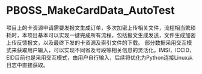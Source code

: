 # PBOSS_MakeCardData_AutoTest
  项目上的卡资源申请需要发报文生成订单，多次加密上传相关文件，流程相当繁琐耗时，本项目基本可以实现一键完成所有流程，包括报文生成发送，文件生成加密上传反馈报文，以及最终下发的卡资源及索引文件的下载。
  部分数据采用交互模式来获取用户输入，可以实现不同省及号段等相关信息的灵活化。IMSI，ICCID，EID目前也是采用交互模式，由用户自行输入，后续将优化为Python连接Linux从日志中直接获取。
